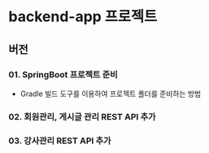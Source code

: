 # backend-app 프로젝트

## 버전

### 01. SpringBoot 프로젝트 준비 
  - Gradle 빌드 도구를 이용하여 프로젝트 폴더를 준비하는 방법

### 02. 회원관리, 게시글 관리 REST API 추가

### 03. 강사관리 REST API 추가

  